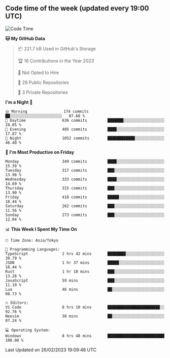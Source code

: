 ## Code time of the week (updated every 19:00 UTC)

<!--START_SECTION:waka-->
![Code Time](http://img.shields.io/badge/Code%20Time-1%2C569%20hrs%2010%20mins-blue)

**🐱 My GitHub Data** 

> 📦 221.7 kB Used in GitHub's Storage 
 > 
> 🏆 16 Contributions in the Year 2023
 > 
> 🚫 Not Opted to Hire
 > 
> 📜 29 Public Repositories 
 > 
> 🔑 3 Private Repositories 
 > 
**I'm a Night 🦉** 

```text
🌞 Morning                174 commits         ██░░░░░░░░░░░░░░░░░░░░░░░   07.68 % 
🌆 Daytime                636 commits         ███████░░░░░░░░░░░░░░░░░░   28.05 % 
🌃 Evening                405 commits         ████░░░░░░░░░░░░░░░░░░░░░   17.87 % 
🌙 Night                  1052 commits        ████████████░░░░░░░░░░░░░   46.40 % 
```
📅 **I'm Most Productive on Friday** 

```text
Monday                   349 commits         ████░░░░░░░░░░░░░░░░░░░░░   15.39 % 
Tuesday                  317 commits         ███░░░░░░░░░░░░░░░░░░░░░░   13.98 % 
Wednesday                333 commits         ████░░░░░░░░░░░░░░░░░░░░░   14.69 % 
Thursday                 315 commits         ███░░░░░░░░░░░░░░░░░░░░░░   13.90 % 
Friday                   418 commits         █████░░░░░░░░░░░░░░░░░░░░   18.44 % 
Saturday                 262 commits         ███░░░░░░░░░░░░░░░░░░░░░░   11.56 % 
Sunday                   273 commits         ███░░░░░░░░░░░░░░░░░░░░░░   12.04 % 
```


📊 **This Week I Spent My Time On** 

```text
🕑︎ Time Zone: Asia/Tokyo

💬 Programming Languages: 
TypeScript               2 hrs 42 mins       ████████░░░░░░░░░░░░░░░░░   30.79 % 
JSON                     1 hr 37 mins        █████░░░░░░░░░░░░░░░░░░░░   18.44 % 
Rust                     1 hr 10 mins        ███░░░░░░░░░░░░░░░░░░░░░░   13.28 % 
JavaScript               59 mins             ███░░░░░░░░░░░░░░░░░░░░░░   11.19 % 
Lua                      46 mins             ██░░░░░░░░░░░░░░░░░░░░░░░   08.73 % 

🔥 Editors: 
VS Code                  8 hrs 10 mins       ███████████████████████░░   92.76 % 
Neovim                   38 mins             ██░░░░░░░░░░░░░░░░░░░░░░░   07.24 % 

💻 Operating System: 
Windows                  8 hrs 48 mins       █████████████████████████   100.00 % 
```


 Last Updated on 26/02/2023 19:09:48 UTC
<!--END_SECTION:waka-->